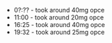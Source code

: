 * 0?:?? -  took around 40mg opce
* 11:00 - took around 20mg opce
* 16:25 - took around 40mg opce
* 19:32 - took around 25mg opce